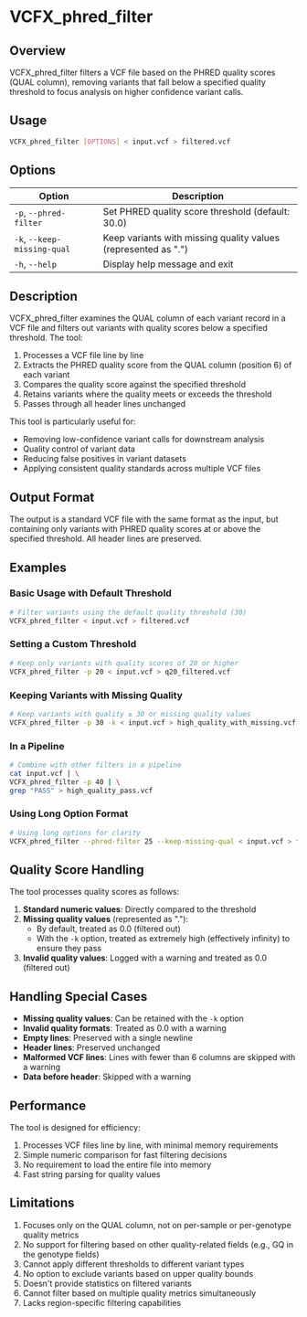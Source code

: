 # VCFX_phred_filter

## Overview

VCFX_phred_filter filters a VCF file based on the PHRED quality scores (QUAL column), removing variants that fall below a specified quality threshold to focus analysis on higher confidence variant calls.

## Usage

```bash
VCFX_phred_filter [OPTIONS] < input.vcf > filtered.vcf
```

## Options

| Option | Description |
|--------|-------------|
| `-p`, `--phred-filter` <THRESHOLD> | Set PHRED quality score threshold (default: 30.0) |
| `-k`, `--keep-missing-qual` | Keep variants with missing quality values (represented as ".") |
| `-h`, `--help` | Display help message and exit |

## Description

VCFX_phred_filter examines the QUAL column of each variant record in a VCF file and filters out variants with quality scores below a specified threshold. The tool:

1. Processes a VCF file line by line
2. Extracts the PHRED quality score from the QUAL column (position 6) of each variant
3. Compares the quality score against the specified threshold
4. Retains variants where the quality meets or exceeds the threshold
5. Passes through all header lines unchanged

This tool is particularly useful for:
- Removing low-confidence variant calls for downstream analysis
- Quality control of variant data
- Reducing false positives in variant datasets
- Applying consistent quality standards across multiple VCF files

## Output Format

The output is a standard VCF file with the same format as the input, but containing only variants with PHRED quality scores at or above the specified threshold. All header lines are preserved.

## Examples

### Basic Usage with Default Threshold

```bash
# Filter variants using the default quality threshold (30)
VCFX_phred_filter < input.vcf > filtered.vcf
```

### Setting a Custom Threshold

```bash
# Keep only variants with quality scores of 20 or higher
VCFX_phred_filter -p 20 < input.vcf > q20_filtered.vcf
```

### Keeping Variants with Missing Quality

```bash
# Keep variants with quality ≥ 30 or missing quality values
VCFX_phred_filter -p 30 -k < input.vcf > high_quality_with_missing.vcf
```

### In a Pipeline

```bash
# Combine with other filters in a pipeline
cat input.vcf | \
VCFX_phred_filter -p 40 | \
grep "PASS" > high_quality_pass.vcf
```

### Using Long Option Format

```bash
# Using long options for clarity
VCFX_phred_filter --phred-filter 25 --keep-missing-qual < input.vcf > filtered.vcf
```

## Quality Score Handling

The tool processes quality scores as follows:

1. **Standard numeric values**: Directly compared to the threshold
2. **Missing quality values** (represented as "."): 
   - By default, treated as 0.0 (filtered out)
   - With the `-k` option, treated as extremely high (effectively infinity) to ensure they pass
3. **Invalid quality values**: Logged with a warning and treated as 0.0 (filtered out)

## Handling Special Cases

- **Missing quality values**: Can be retained with the `-k` option
- **Invalid quality formats**: Treated as 0.0 with a warning
- **Empty lines**: Preserved with a single newline
- **Header lines**: Preserved unchanged
- **Malformed VCF lines**: Lines with fewer than 6 columns are skipped with a warning
- **Data before header**: Skipped with a warning

## Performance

The tool is designed for efficiency:

1. Processes VCF files line by line, with minimal memory requirements
2. Simple numeric comparison for fast filtering decisions
3. No requirement to load the entire file into memory
4. Fast string parsing for quality values

## Limitations

1. Focuses only on the QUAL column, not on per-sample or per-genotype quality metrics
2. No support for filtering based on other quality-related fields (e.g., GQ in the genotype fields)
3. Cannot apply different thresholds to different variant types
4. No option to exclude variants based on upper quality bounds
5. Doesn't provide statistics on filtered variants
6. Cannot filter based on multiple quality metrics simultaneously
7. Lacks region-specific filtering capabilities 